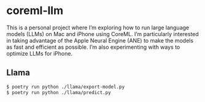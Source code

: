 # coreml-llm

This is a personal project where I’m exploring how to run large language models (LLMs) on Mac and
iPhone using CoreML. I’m particularly interested in taking advantage of the Apple Neural Engine
(ANE) to make the models as fast and efficient as possible. I’m also experimenting with ways to
optimize LLMs for iPhone.

## Llama

```sh
$ poetry run python ./llama/export-model.py
$ poetry run python ./llama/predict.py
```
